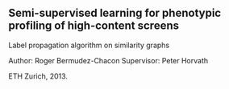 Semi-supervised learning for phenotypic profiling of high-content screens
-------------------------------------------------------------------------

Label propagation algorithm on similarity graphs

Author:       Roger Bermudez-Chacon
Supervisor:   Peter Horvath

ETH Zurich, 2013.
